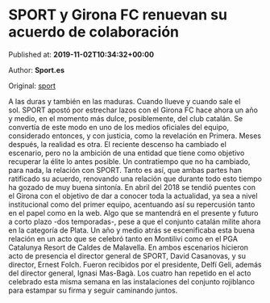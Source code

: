 
# SPORT y Girona FC renuevan su acuerdo de colaboración

Published at: **2019-11-02T10:34:32+00:00**

Author: **Sport.es**

Original: [sport](https://www.sport.es/es/noticias/girona/sport-girona-renuevan-acuerdo-colaboracion-7711203)

A las duras y también en las maduras. Cuando llueve y cuando sale el sol. SPORT apostó por estrechar lazos con el Girona FC hace ahora un año y medio, en el momento más dulce, posiblemente, del club catalán. Se convertía de este modo en uno de los medios oficiales del equipo, considerado entonces, y con justicia, como la revelación en Primera.
Meses después, la realidad es otra. El reciente descenso ha cambiado el escenario, pero no la ambición de una entidad que tiene como objetivo recuperar la élite lo antes posible. Un contratiempo que no ha cambiado, para nada, la relación con SPORT. Tanto es así, que ambas partes han ratificado su acuerdo, renovando una relación que durante todo esto tiempo ha gozado de muy buena sintonía.
En abril del 2018 se tendió puentes con el Girona con el objetivo de dar a conocer toda la actualidad, ya sea a nivel institucional como del primer equipo, acentuando así su repercusión tanto en el papel como en la web. Algo que se mantendrá en el presente y futuro a corto plazo -dos temporadas-, pese a que el conjunto catalán milite ahora en la categoría de Plata.
Un año y medio atrás se escenificaba esta buena relación en un acto que se celebró tanto en Montilivi como en el PGA Catalunya Resort de Caldes de Malavella. En ambos escenarios hicieron acto de presencia el director general de SPORT, David Casanovas, y su director, Ernest Folch. Fueron recibidos por el presidente, Delfí Geli, además del director general, Ignasi Mas-Bagà. Los cuatro han repetido en el acto celebrado esta misma semana en las instalaciones del conjunto rojiblanco para estampar su firma y seguir caminando juntos.

